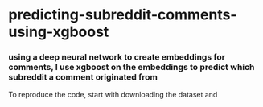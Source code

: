 # predicting-subreddit-comments-using-xgboost
### using a deep neural network to create embeddings for comments, I use xgboost on the embeddings to predict which subreddit a comment originated from

To reproduce the code, start with downloading the dataset and
